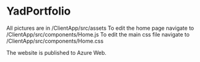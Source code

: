 # YadPortfolio
All pictures are in /ClientApp/src/assets
To edit the home page navigate to /ClientApp/src/components/Home.js
To edit the main css file navigate to /ClientApp/src/components/Home.css

The website is published to Azure Web.
